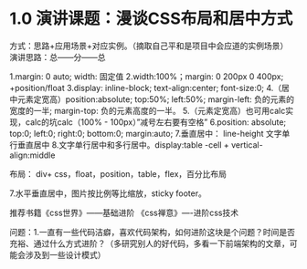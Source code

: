 # 1.0 演讲课题：漫谈CSS布局和居中方式
方式：思路+应用场景+对应实例。（摘取自己平和是项目中会应道的实例场景）
演讲思路：总——分——总

1.margin: 0 auto; width: 固定值
2.width:100%；margin: 0 200px 0 400px; +position/float
3.display: inline-block; text-align:center; font-size:0;
4.（居中元素定宽高）position:absolute; top:50%; left:50%; margin-left: 负的元素的宽度的一半; margin-top:  负的元素高度的一半。
5.（元素定宽高）也可用calc实现，calc的坑calc（100% - 100px）”减号左右要有空格”
6.position: absolute; top:0; left:0; right:0; bottom:0; margin:auto;
7.垂直居中：
	line-height  文字单行垂直居中
8.文字单行居中和多行居中。display:table -cell + vertical-align:middle
	
布局：
div+ css，float，position，table，flex，百分比布局


7.水平垂直居中，图片按比例等比缩放，sticky footer。


推荐书籍《css世界》——基础进阶  《css禅意》—-进阶css技术

问题：1.一直有一些代码洁癖，喜欢代码架构，如何进阶这块是个问题？时间是否充裕、通过什么方式进阶？（多研究别人的好代码，多看一下前端架构的文章，可能会涉及到一些设计模式）